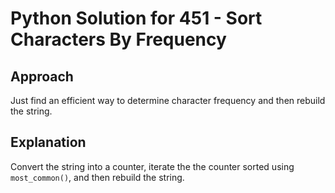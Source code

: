 # Python Solution for 451 - Sort Characters By Frequency

## Approach

Just find an efficient way to determine character frequency and then rebuild
the string.

## Explanation

Convert the string into a counter, iterate the the counter sorted using
`most_common()`, and then rebuild the string.
